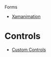 
Forms  
* [Xamanimation](https://github.com/jsuarezruiz/Xamanimation)

# Controls
* [Custom Controls](https://github.com/DottorPagliaccius/Xamarin-Custom-Controls)
